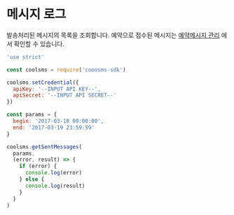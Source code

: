 # 메시지 로그

발송처리된 메시지의 목록을 조회합니다. 예약으로 접수된 메시지는 [예약메시지 관리](scheduled-message.md) 에서 확인할 수 있습니다.

```js
'use strict'

const coolsms = require('cooosms-sdk')

coolsms.setCredential({
  apiKey: '--INPUT API KEY--',
  apiSecret: '--INPUT API SECRET--'
})

const params = {
  begin: '2017-03-18 00:00:00',
  end: '2017-03-19 23:59:59'
}

coolsms.getSentMessages(
  params,
  (error, result) => {
    if (error) {
      console.log(error)
    } else {
      console.log(result)
    }
  }
)
```